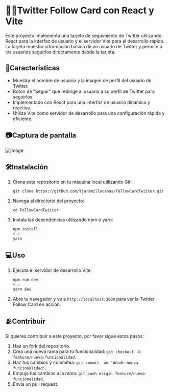 # 🧑‍💻Twitter Follow Card con React y Vite

Este proyecto implementa una tarjeta de seguimiento de Twitter utilizando React para la interfaz de usuario y el servidor Vite para el desarrollo rápido. La tarjeta muestra información básica de un usuario de Twitter y permite a los usuarios seguirlos directamente desde la tarjeta.

## 🚀Características

- Muestra el nombre de usuario y la imagen de perfil del usuario de Twitter.
- Botón de "Seguir" que redirige al usuario a su perfil de Twitter para seguirlos.
- Implementado con React para una interfaz de usuario dinámica y reactiva.
- Utiliza Vite como servidor de desarrollo para una configuración rápida y eficiente.

## 📷Captura de pantalla

![image](https://github.com/ljaramillocanas/FollowCardTwiiter/assets/101465088/21a9dee9-8bfe-4519-bbe7-df3021ef5bf6)

## 🛠️Instalación

1. Clona este repositorio en tu máquina local utilizando Git:

   ```
   git clone https://github.com/ljaramillocanas/FollowCardTwiiter.git
   ```

2. Navega al directorio del proyecto:

   ```
   cd FollowCardTwiiter
   ```

3. Instala las dependencias utilizando npm o yarn:

   ```bash
   npm install
   # o
   yarn
   ```

## 💻Uso

1. Ejecuta el servidor de desarrollo Vite:

   ```bash
   npm run dev
   # o
   yarn dev
   ```

2. Abre tu navegador y ve a `http://localhost:3000` para ver la Twitter Follow Card en acción.

## 🫂Contribuir

Si quieres contribuir a este proyecto, por favor sigue estos pasos:

1. Haz un fork del repositorio.
2. Crea una nueva rama para tu funcionalidad: `git checkout -b feature/nueva-funcionalidad`.
3. Haz tus cambios y commitea: `git commit -am 'Añade nueva funcionalidad'`.
4. Empuja tus cambios a la rama: `git push origin feature/nueva-funcionalidad`.
5. Envía un pull request.






